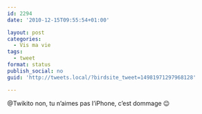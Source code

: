 ```yaml
---
id: 2294
date: '2010-12-15T09:55:54+01:00'

layout: post
categories:
  - Vis ma vie
tags:
  - tweet
format: status
publish_social: no
guid: 'http://tweets.local/?birdsite_tweet=14981971297968128'

---
```


@Twikito non, tu n’aimes pas l’iPhone, c’est dommage 😉